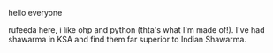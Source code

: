 
hello everyone

rufeeda here, i like ohp and python (thta's what I'm made of!).
I've had shawarma in KSA and find them far superior to Indian Shawarma.
